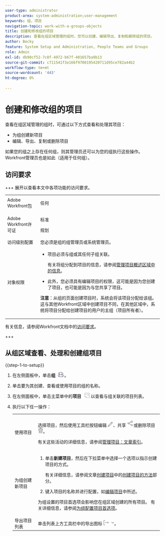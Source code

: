 ```yaml
---
user-type: administrator
product-area: system-administration;user-management
keywords: 组，项目
navigation-topic: work-with-a-groups-objects
title: 创建和修改组的项目
description: 查看在组区域管理的组时，您可以创建、编辑导出、复制和删除组的项目。
author: Becky
feature: System Setup and Administration, People Teams and Groups
role: Admin
exl-id: db90cf52-7c8f-4972-b67f-401657ba9b13
source-git-commit: c711541f3e166f9700195420711d95ce782a44b2
workflow-type: tm+mt
source-wordcount: '443'
ht-degree: 0%

---
```


# 创建和修改组的项目

查看在组区域管理的组时，可通过以下方式查看和处理其项目：

* 为组创建新项目
* 编辑、导出、复制或删除项目

如果您的组之上存在任何组，则其管理员还可以为您的组执行这些操作。 Workfront管理员也是如此（适用于任何组）。

## 访问要求

+++ 展开以查看本文中各项功能的访问要求。

<table style="table-layout:auto"> 
 <col> 
 <col> 
 <tbody> 
  <tr> 
   <td>Adobe Workfront包</td> 
   <td><p>任何</p></td> 
  </tr> 
  <tr> 
   <td>Adobe Workfront许可证</td> 
   <td><p>标准</p>
       <p>规划</p></td>
  </tr>
  <tr>
   <td>访问级别配置</td> 
   <td>您必须是组的组管理员或系统管理员。</td>
  </tr>
  <tr> 
   <td>对象权限</td>
   <td> 
    <ul> 
     <li> <p>项目必须与组或其任何子组关联。 </p> <p>有关将组分配到项目的信息，请参阅<a href="../../../manage-work/projects/manage-projects/understand-project-overview-area.md" class="MCXref xref">管理项目概述区域中的信息</a>。</p> </li> 
     <li> <p>此外，您必须具有编辑项目的权限，这可能是因为您创建了项目，也可能是因为与您共享了项目。</p></li> 
    </ul>
    <p><b>注意</b>：从组的页面创建项目时，系统会将该项目分配给该组。 这与其他Workfront区域中创建项目不同，在其他区域中，系统将项目分配给创建项目的用户的主组（项目所有者）。</p> </td>
  </tr>
 </tbody> 
</table>

有关信息，请参阅Workfront文档中的[访问要求](/help/quicksilver/administration-and-setup/add-users/access-levels-and-object-permissions/access-level-requirements-in-documentation.md)。

+++

## 从组区域查看、处理和创建组项目

{{step-1-to-setup}}

1. 在左侧面板中，单击&#x200B;**组** ![组](assets/groups-icon.png)。

1. 单击要为其创建、查看或使用项目的组的名称。
1. 在左侧面板中，单击主菜单中的&#x200B;**项目** ![项目](assets/projects-in-main-menu.png)以查看与组关联的项目列表。

1. 执行以下任一操作：

   <table style="table-layout:auto"> 
    <col> 
    <col> 
    <tbody> 
     <tr> 
      <td role="rowheader"> <p>使用项目</p> </td> 
      <td> <p>选择项目，然后使用工具栏按钮编辑<img src="assets/edit-icon.png">、共享<img src="assets/share-icon.png">或删除项目<img src="assets/delete.png">。</p> <p>有关这些活动的详细信息，请参阅<a href="../../../manage-work/projects/manage-projects/manage-projects-overview.md" class="MCXref xref">管理项目：文章索引</a>。</p> </td> 
     </tr> 
     <tr> 
      <td role="rowheader"> <p>为组创建新项目</p> </td> 
      <td> 
       <ol> 
        <li value="1"> <p>单击<strong>新建项目</strong>，然后在下拉菜单中选择一个选项以指示创建项目的方式。 </p> <p>有关详细信息，请参阅文章<a href="../../../manage-work/projects/create-projects/create-project.md#ways-to-create-projects" class="MCXref xref">创建项目</a>中的<a href="../../../manage-work/projects/create-projects/create-project.md" class="MCXref xref">创建项目的方法</a>部分。</p> </li> 
        <li value="2">键入项目的名称并进行配置，如<a href="../../../manage-work/projects/manage-projects/edit-projects.md" class="MCXref xref">编辑项目</a>中所述。</li> 
       </ol> <p> 为组设置的项目首选项会影响您在组区域创建的所有项目。 有关详细信息，请参阅<a href="../../../administration-and-setup/manage-groups/create-and-manage-groups/configure-project-preferences-group.md" class="MCXref xref">为组配置项目首选项</a>。</p> </td> 
     </tr> 
     <tr> 
      <td role="rowheader">导出项目列表</td> 
      <td>单击列表上方工具栏中的导出图标<img src="assets/export.png">。</td> 
     </tr> 
    </tbody> 
   </table>
